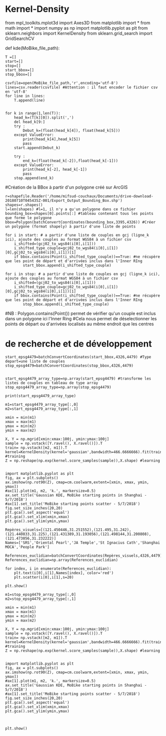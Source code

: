 # Kernel-Density

from mpl_toolkits.mplot3d import Axes3D
from matplotlib import *
from math import *
import numpy as np
import matplotlib.pyplot as plt
from sklearn.neighbors import KernelDensity
from sklearn.grid_search import GridSearchCV

def kde(MoBike_file_path):
    
    T =[]
    start=[]
    stop=[]
    start_bbox=[]
    stop_bbox=[]

    csvfile=open(MoBike_file_path,'r',encoding='utf-8')
    lines=csv.reader(csvfile) #Attention : il faut encoder le fichier csv en 'utf-8'
    for line in lines:
        T.append(line)
        
   
    for k in range(1,len(T)):
        head_k=(T[k][0]).split(',')
        del head_k[9:]
        try :
            Debut_k=(float(head_k[4]), float(head_k[5]))
        except ValueError:
            print(head_k[4],head_k[5])
            pass
        start.append(Debut_k)
    
        try :
            end_k=(float(head_k[-2]),float(head_k[-1]))
        except ValueError:
            print(head_k[-2], head_k[-1])
            pass
        stop.append(end_k)
    

#Création de la BBox à partir d'un polygone créé sur ArcGIS

    r=shapefile.Reader('/home/mifsud-couchaux/Documents/drive-download-20180710T045435Z-001/Export_Output_Bounding_Box.shp')
    shapes=r.shapes()
    l=len(shapes) #l=1, il n'y a qu'un polygone dans ce fichier 
    bounding_box=shapes[0].points[:] #tableau contenant tous les points que forme le polygone 
    bbox=Polygon(batchConvertCoordinates(bounding_box,3395,4326)) #Créer un polygone (format shapely) à partir d'une liste de points

    for i in start: # a partir d'une liste de couples en gcj (ligne_k ici), ajoute des couples au format WGS84 à un fichier csv
        i_shifted=(gcj02_to_wgs84(i[0],i[1]))
        i_shifted_type_couple=gcj02_to_wgs84(i[0],i[1])[0],gcj02_to_wgs84(i[0],i[1])[1]
        if bbox.contains(Point(i_shifted_type_couple))==True: #ne récupère que les point de départ et d'arrivées inclus dans l'Inner RIng
            start_bbox.append(i_shifted_type_couple)
            
    for i in stop: # a partir d'une liste de couples en gcj (ligne_k ici), ajoute des couples au format WGS84 à un fichier csv
        i_shifted=(gcj02_to_wgs84(i[0],i[1]))
        i_shifted_type_couple=gcj02_to_wgs84(i[0],i[1])[0],gcj02_to_wgs84(i[0],i[1])[1]
        if bbox.contains(Point(i_shifted_type_couple))==True: #ne récupère que les point de départ et d'arrivées inclus dans l'Inner RIng
            stop_bbox.append(i_shifted_type_couple)
        
#NB : Polygon.contains(Point()) permet de vérifier qu'un couple est inclus dans un polygone ici l'Inner Ring
#Cela nous permet de déselectionner les points de départ ou d'arrivées localisés au même endroit que les centres 
# de recherche et de développement 
        
    
    start_epsg4479=batchConvertCoordinates(start_bbox,4326,4479) #Type depart=une liste de couples
    stop_epsg4479=batchConvertCoordinates(stop_bbox,4326,4479)


    start_epsg4479_array_type=np.array(start_epsg4479) #transforme les listes de couples en tableau de type array
    stop_epsg4479_array_type=np.array(stop_epsg4479)
    
    print(start_epsg4479_array_type)

    m1=start_epsg4479_array_type[:,0]
    m2=start_epsg4479_array_type[:,1]

    xmin = min(m1)
    xmax = max(m1)
    ymax = min(m2)
    ymin = max(m2)

    X, Y = np.mgrid[xmin:xmax:100j, ymin:ymax:100j] 
    sample = np.vstack([Y.ravel(), X.ravel()]).T
    train= np.vstack([m2, m1]).T
    kernel=KernelDensity(kernel='gaussian',bandwidth=466.6666666).fit(train) #training 
    Z = np.reshape(np.exp(kernel.score_samples(sample)),X.shape) #learning


    import matplotlib.pyplot as plt
    fig, ax = plt.subplots()
    ax.imshow(np.rot90(Z), cmap=cm.coolwarm,extent=[xmin, xmax, ymin, ymax])
    #ax[1].plot(m1, m2, 'k.', markersize=0.5)
    ax.set_title('Gaussian KDE, MoBike starting points in Shanghai - 5/7/2018')
    #ax[1].set_title('MoBike starting points scatter - 5/7/2018')
    fig.set_size_inches(20,20)
    plt.gca().set_aspect('equal')
    plt.gca().set_xlim(xmin,xmax)
    plt.gca().set_ylim(ymin,ymax)

    Repères_visuels=[(121.450446,31.251552),(121.495,31.242),(121.440833,31.225),(121.431389,31.193056),(121.498144,31.200808),(121.473056,31.232222)]
    Names=['SRS','Oriental Pearl','JA Temple','St Ignacius Cath','Shanghai MOCA','People Park']

    References_euclidian=batchConvertCoordinates(Repères_visuels,4326,4479)
    References_euclidian=np.array(References_euclidian)
    
    for index, i in enumerate(References_euclidian):
        plt.text(i[0],i[1],Names[index], color='red')
        plt.scatter(i[0],i[1],s=20)
        
    plt.show()
    
    m1=stop_epsg4479_array_type[:,0]
    m2=stop_epsg4479_array_type[:,1]
    
    xmin = min(m1)
    xmax = max(m1)
    ymax = min(m2)
    ymin = max(m2)

    X, Y = np.mgrid[xmin:xmax:100j, ymin:ymax:100j] 
    sample = np.vstack([Y.ravel(), X.ravel()]).T
    train= np.vstack([m2, m1]).T
    kernel=KernelDensity(kernel='gaussian',bandwidth=466.6666666).fit(train) #training 
    Z = np.reshape(np.exp(kernel.score_samples(sample)),X.shape) #learning


    import matplotlib.pyplot as plt
    fig, ax = plt.subplots()
    ax.imshow(np.rot90(Z), cmap=cm.coolwarm,extent=[xmin, xmax, ymin, ymax])
    #ax[1].plot(m1, m2, 'k.', markersize=0.5)
    ax.set_title('Gaussian KDE, MoBike starting points in Shanghai - 5/7/2018')
    #ax[1].set_title('MoBike starting points scatter - 5/7/2018')
    fig.set_size_inches(20,20)
    plt.gca().set_aspect('equal')
    plt.gca().set_xlim(xmin,xmax)
    plt.gca().set_ylim(ymin,ymax)

    
        
    plt.show()
